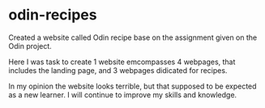 # odin-recipes
Created a website called Odin recipe base on the assignment given on the Odin project.

Here I was task to create 1 website emcompasses 4 webpages, that includes the landing page, and 3 webpages didicated for recipes.

In my opinion the website looks terrible, but that supposed to be expected as a new learner.
I will continue to improve my skills and knowledge. 
